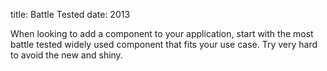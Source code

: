 title: Battle Tested
date: 2013

When looking to add a component to your application, start with the most battle tested widely used component that fits your use case. Try very hard to avoid the new and shiny.